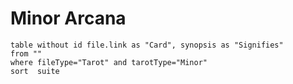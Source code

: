 # Minor Arcana

```dataview
table without id file.link as "Card", synopsis as "Signifies"
from ""
where fileType="Tarot" and tarotType="Minor" 
sort  suite
```